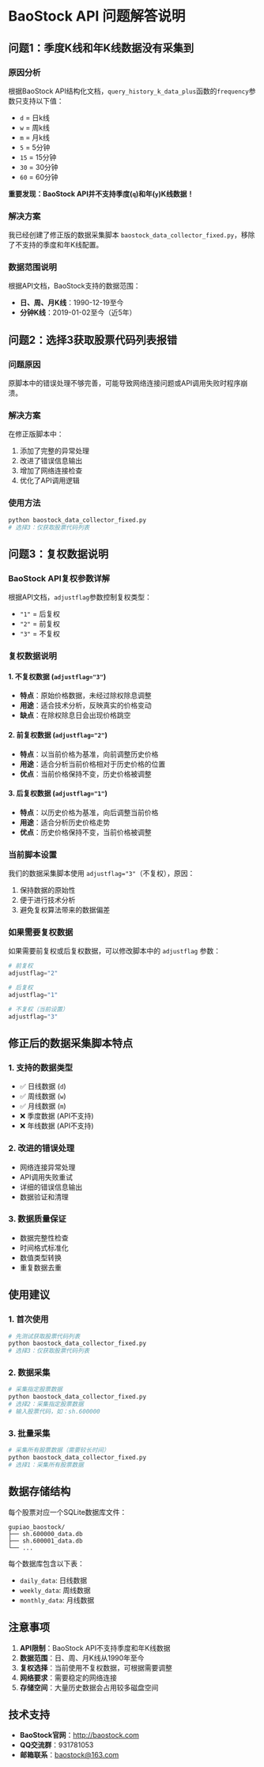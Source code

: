 # BaoStock API 问题解答说明

## 问题1：季度K线和年K线数据没有采集到

### 原因分析
根据BaoStock API结构化文档，`query_history_k_data_plus`函数的`frequency`参数只支持以下值：

- `d` = 日k线
- `w` = 周k线  
- `m` = 月k线
- `5` = 5分钟
- `15` = 15分钟
- `30` = 30分钟
- `60` = 60分钟

**重要发现：BaoStock API并不支持季度(`q`)和年(`y`)K线数据！**

### 解决方案
我已经创建了修正版的数据采集脚本 `baostock_data_collector_fixed.py`，移除了不支持的季度和年K线配置。

### 数据范围说明
根据API文档，BaoStock支持的数据范围：
- **日、周、月K线**：1990-12-19至今
- **分钟K线**：2019-01-02至今（近5年）

## 问题2：选择3获取股票代码列表报错

### 问题原因
原脚本中的错误处理不够完善，可能导致网络连接问题或API调用失败时程序崩溃。

### 解决方案
在修正版脚本中：
1. 添加了完整的异常处理
2. 改进了错误信息输出
3. 增加了网络连接检查
4. 优化了API调用逻辑

### 使用方法
```bash
python baostock_data_collector_fixed.py
# 选择3：仅获取股票代码列表
```

## 问题3：复权数据说明

### BaoStock API复权参数详解

根据API文档，`adjustflag`参数控制复权类型：

- `"1"` = 后复权
- `"2"` = 前复权  
- `"3"` = 不复权

### 复权数据说明

#### 1. 不复权数据 (`adjustflag="3"`)
- **特点**：原始价格数据，未经过除权除息调整
- **用途**：适合技术分析，反映真实的价格变动
- **缺点**：在除权除息日会出现价格跳空

#### 2. 前复权数据 (`adjustflag="2"`)
- **特点**：以当前价格为基准，向前调整历史价格
- **用途**：适合分析当前价格相对于历史价格的位置
- **优点**：当前价格保持不变，历史价格被调整

#### 3. 后复权数据 (`adjustflag="1"`)
- **特点**：以历史价格为基准，向后调整当前价格
- **用途**：适合分析历史价格走势
- **优点**：历史价格保持不变，当前价格被调整

### 当前脚本设置
我们的数据采集脚本使用 `adjustflag="3"`（不复权），原因：
1. 保持数据的原始性
2. 便于进行技术分析
3. 避免复权算法带来的数据偏差

### 如果需要复权数据
如果需要前复权或后复权数据，可以修改脚本中的 `adjustflag` 参数：

```python
# 前复权
adjustflag="2"

# 后复权  
adjustflag="1"

# 不复权（当前设置）
adjustflag="3"
```

## 修正后的数据采集脚本特点

### 1. 支持的数据类型
- ✅ 日线数据 (`d`)
- ✅ 周线数据 (`w`) 
- ✅ 月线数据 (`m`)
- ❌ 季度数据 (API不支持)
- ❌ 年线数据 (API不支持)

### 2. 改进的错误处理
- 网络连接异常处理
- API调用失败重试
- 详细的错误信息输出
- 数据验证和清理

### 3. 数据质量保证
- 数据完整性检查
- 时间格式标准化
- 数值类型转换
- 重复数据去重

## 使用建议

### 1. 首次使用
```bash
# 先测试获取股票代码列表
python baostock_data_collector_fixed.py
# 选择3：仅获取股票代码列表
```

### 2. 数据采集
```bash
# 采集指定股票数据
python baostock_data_collector_fixed.py
# 选择2：采集指定股票数据
# 输入股票代码，如：sh.600000
```

### 3. 批量采集
```bash
# 采集所有股票数据（需要较长时间）
python baostock_data_collector_fixed.py
# 选择1：采集所有股票数据
```

## 数据存储结构

每个股票对应一个SQLite数据库文件：
```
gupiao_baostock/
├── sh.600000_data.db
├── sh.600001_data.db
└── ...
```

每个数据库包含以下表：
- `daily_data`: 日线数据
- `weekly_data`: 周线数据
- `monthly_data`: 月线数据

## 注意事项

1. **API限制**：BaoStock API不支持季度和年K线数据
2. **数据范围**：日、周、月K线从1990年至今
3. **复权选择**：当前使用不复权数据，可根据需要调整
4. **网络要求**：需要稳定的网络连接
5. **存储空间**：大量历史数据会占用较多磁盘空间

## 技术支持

- **BaoStock官网**：http://baostock.com
- **QQ交流群**：931781053
- **邮箱联系**：baostock@163.com 